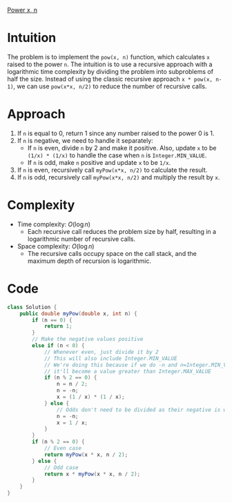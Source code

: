 [Power x, n](https://leetcode.com/problems/powx-n/)

# Intuition
The problem is to implement the `pow(x, n)` function, which calculates `x` raised to the power `n`. The intuition is to use a recursive approach with a logarithmic time complexity by dividing the problem into subproblems of half the size. Instead of using the classic recursive approach `x * pow(x, n-1)`, we can use `pow(x*x, n/2)` to reduce the number of recursive calls.

# Approach
1. If `n` is equal to 0, return 1 since any number raised to the power 0 is 1.
2. If `n` is negative, we need to handle it separately:
   - If `n` is even, divide `n` by 2 and make it positive. Also, update `x` to be `(1/x) * (1/x)` to handle the case when `n` is `Integer.MIN_VALUE`.
   - If `n` is odd, make `n` positive and update `x` to be `1/x`.
3. If `n` is even, recursively call `myPow(x*x, n/2)` to calculate the result.
4. If `n` is odd, recursively call `myPow(x*x, n/2)` and multiply the result by `x`.

# Complexity
- Time complexity: $O(\log n)$
  - Each recursive call reduces the problem size by half, resulting in a logarithmic number of recursive calls.
- Space complexity: $O(\log n)$
  - The recursive calls occupy space on the call stack, and the maximum depth of recursion is logarithmic.

# Code
```java
class Solution {
    public double myPow(double x, int n) {
        if (n == 0) {
            return 1;
        }
        // Make the negative values positive
        else if (n < 0) {
            // Whenever even, just divide it by 2
            // This will also include Integer.MIN_VALUE
            // We're doing this because if we do -n and n=Integer.MIN_VALUE,
            // it'll become a value greater than Integer.MAX_VALUE
            if (n % 2 == 0) {
                n = n / 2;
                n = -n;
                x = (1 / x) * (1 / x);
            } else {
                // Odds don't need to be divided as their negative is within the positive limit
                n = -n;
                x = 1 / x;
            }
        }
        if (n % 2 == 0) {
            // Even case
            return myPow(x * x, n / 2);
        } else {
            // Odd case
            return x * myPow(x * x, n / 2);
        }
    }
}
```
